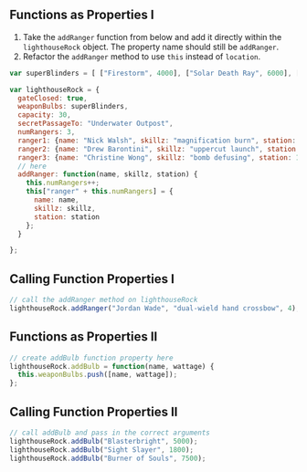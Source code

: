 ## Functions as Properties I

1. Take the `addRanger` function from below and add it directly within the `lighthouseRock` object. The property name should still be `addRanger`.
2. Refactor the `addRanger` method to use `this` instead of `location`.

```js
var superBlinders = [ ["Firestorm", 4000], ["Solar Death Ray", 6000], ["Supernova", 12000] ];

var lighthouseRock = {
  gateClosed: true,
  weaponBulbs: superBlinders,
  capacity: 30,
  secretPassageTo: "Underwater Outpost",
  numRangers: 3,
  ranger1: {name: "Nick Walsh", skillz: "magnification burn", station: 2},
  ranger2: {name: "Drew Barontini", skillz: "uppercut launch", station: 3},
  ranger3: {name: "Christine Wong", skillz: "bomb defusing", station: 1},
  // here
  addRanger: function(name, skillz, station) {
    this.numRangers++;
    this["ranger" + this.numRangers] = {
      name: name,
      skillz: skillz,
      station: station
    };
  }

};
```

## Calling Function Properties I

```js
// call the addRanger method on lighthouseRock
lighthouseRock.addRanger("Jordan Wade", "dual-wield hand crossbow", 4);
```

## Functions as Properties II

```js
// create addBulb function property here
lighthouseRock.addBulb = function(name, wattage) {
  this.weaponBulbs.push([name, wattage]);
};
```

## Calling Function Properties II

```js
// call addBulb and pass in the correct arguments
lighthouseRock.addBulb("Blasterbright", 5000);
lighthouseRock.addBulb("Sight Slayer", 1800);
lighthouseRock.addBulb("Burner of Souls", 7500);
```
